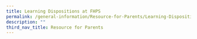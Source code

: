 ```yaml
---
title: Learning Dispositions at FHPS
permalink: /general-information/Resource-for-Parents/Learning-Dispositions-at-FHPS/
description: ""
third_nav_title: Resource for Parents
---
```

